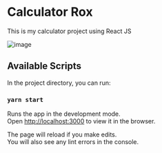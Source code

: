 # Calculator Rox

This is my calculator project using React JS

![image](https://user-images.githubusercontent.com/38728338/68554427-24636f80-0407-11ea-867b-b2e27190eb18.png)

## Available Scripts

In the project directory, you can run:

### `yarn start`

Runs the app in the development mode.<br />
Open [http://localhost:3000](http://localhost:3000) to view it in the browser.

The page will reload if you make edits.<br />
You will also see any lint errors in the console.
